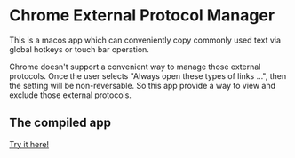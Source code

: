 # Chrome External Protocol Manager
This is a macos app which can conveniently copy commonly used text via global hotkeys or touch bar operation.


Chrome doesn't support a convenient way to manage those external protocols.
Once the user selects "Always open these types of links ...", then the setting will be non-reversable. So this app provide a way to view and exclude those external protocols.


## The compiled app 
[Try it here!](https://github.com/tlg05/chrome-external-protocol-manager/blob/master/Products/ChromeExternalProtocolManager.zip)
